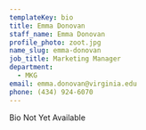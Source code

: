 ```yaml
---
templateKey: bio
title: Emma Donovan
staff_name: Emma Donovan
profile_photo: zoot.jpg
name_slug: emma-donovan
job_title: Marketing Manager
department:
  - MKG
email: emma.donovan​@​virginia.edu
phone: (434) 924-6070
---
```

Bio Not Yet Available